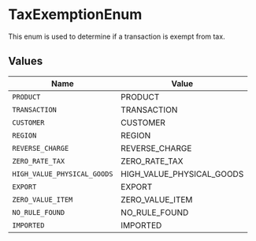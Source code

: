 # TaxExemptionEnum

This enum is used to determine if a transaction is exempt from tax.


## Values

| Name                        | Value                       |
| --------------------------- | --------------------------- |
| `PRODUCT`                   | PRODUCT                     |
| `TRANSACTION`               | TRANSACTION                 |
| `CUSTOMER`                  | CUSTOMER                    |
| `REGION`                    | REGION                      |
| `REVERSE_CHARGE`            | REVERSE_CHARGE              |
| `ZERO_RATE_TAX`             | ZERO_RATE_TAX               |
| `HIGH_VALUE_PHYSICAL_GOODS` | HIGH_VALUE_PHYSICAL_GOODS   |
| `EXPORT`                    | EXPORT                      |
| `ZERO_VALUE_ITEM`           | ZERO_VALUE_ITEM             |
| `NO_RULE_FOUND`             | NO_RULE_FOUND               |
| `IMPORTED`                  | IMPORTED                    |